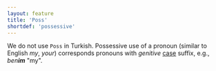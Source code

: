 ```yaml
---
layout: feature
title: 'Poss'
shortdef: 'possessive'
---
```


We do not use `Poss` in Turkish.
Possessive use of a pronoun (similar to English _my_, _your_)
corresponds pronouns with _genitive_ [case](Case) suffix, e.g.,
_ben<b>im</b>_ "my".
<!-- Interlanguage links updated Út zář 29 20:43:04 CEST 2020 -->

